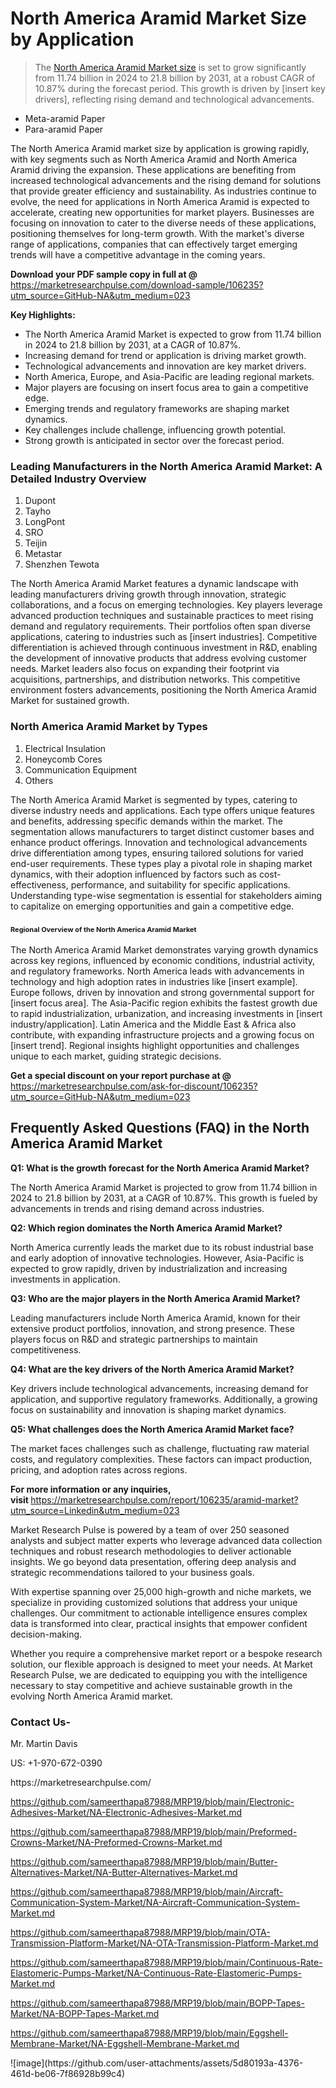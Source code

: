<h1>North America Aramid Market&nbsp;Size by Application</h1><blockquote><p>The <a href="https://marketresearchpulse.com/download-sample/106235?utm_source=GitHub-NA&amp;utm_medium=023">North America Aramid Market size</a> is set to grow significantly from 11.74 billion in 2024 to 21.8 billion by 2031, at a robust CAGR of 10.87% during the forecast period. This growth is driven by [insert key drivers], reflecting rising demand and technological advancements.</p></blockquote><ul><li>Meta-aramid Paper<li> Para-aramid Paper</li></ul><p>The North America Aramid market size by application is growing rapidly, with key segments such as North America Aramid and North America Aramid driving the expansion. These applications are benefiting from increased technological advancements and the rising demand for solutions that provide greater efficiency and sustainability. As industries continue to evolve, the need for applications in North America Aramid is expected to accelerate, creating new opportunities for market players. Businesses are focusing on innovation to cater to the diverse needs of these applications, positioning themselves for long-term growth. With the market's diverse range of applications, companies that can effectively target emerging trends will have a competitive advantage in the coming years.</p><p><strong>Download your PDF sample copy in full at @ </strong><a href="https://marketresearchpulse.com/download-sample/106235?utm_source=GitHub-NA&amp;utm_medium=023">https://marketresearchpulse.com/download-sample/106235?utm_source=GitHub-NA&amp;utm_medium=023</a></p><p><strong>Key Highlights: </strong></p><ul><li>The North America Aramid Market is expected to grow from 11.74 billion in 2024 to 21.8 billion by 2031, at a CAGR of 10.87%.</li><li>Increasing demand for trend or application is driving market growth.</li><li>Technological advancements and innovation are key market drivers.</li><li>North America, Europe, and Asia-Pacific are leading regional markets.</li><li>Major players are focusing on insert focus area to gain a competitive edge.</li><li>Emerging trends and regulatory frameworks are shaping market dynamics.</li><li>Key challenges include challenge, influencing growth potential.</li><li>Strong growth is anticipated in sector over the forecast period.</li></ul><h3>Leading Manufacturers in the North America Aramid Market: A Detailed Industry Overview</h3><ol><li>Dupont</li><li>Tayho</li><li>LongPont</li><li>SRO</li><li>Teijin</li><li>Metastar</li><li>Shenzhen Tewota</li></ol><div class="flex max-w-full flex-col flex-grow"><div class="min-h-8 text-message flex w-full flex-col items-end gap-2 whitespace-normal break-words [.text-message+&amp;]:mt-5" dir="auto" data-message-author-role="assistant" data-message-id="fd8432e4-4910-450d-b182-61b7bfb0a01f" data-message-model-slug="gpt-4o"><div class="flex w-full flex-col gap-1 empty:hidden first:pt-[3px]"><div class="markdown prose w-full break-words dark:prose-invert light"><p>The North America Aramid Market features a dynamic landscape with leading manufacturers driving growth through innovation, strategic collaborations, and a focus on emerging technologies. Key players leverage advanced production techniques and sustainable practices to meet rising demand and regulatory requirements. Their portfolios often span diverse applications, catering to industries such as [insert industries]. Competitive differentiation is achieved through continuous investment in R&amp;D, enabling the development of innovative products that address evolving customer needs. Market leaders also focus on expanding their footprint via acquisitions, partnerships, and distribution networks. This competitive environment fosters advancements, positioning the North America Aramid Market for sustained growth.</p></div></div></div></div><h3>North America Aramid Market by Types</h3><ol><li>Electrical Insulation<li> Honeycomb Cores<li> Communication Equipment<li> Others</li></ol><div class="flex max-w-full flex-col flex-grow"><div class="min-h-8 text-message flex w-full flex-col items-end gap-2 whitespace-normal break-words [.text-message+&amp;]:mt-5" dir="auto" data-message-author-role="assistant" data-message-id="084470be-0bb7-4664-bddf-5156b4f41249" data-message-model-slug="gpt-4o-mini"><div class="flex w-full flex-col gap-1 empty:hidden first:pt-[3px]"><div class="markdown prose w-full break-words dark:prose-invert light"><p>The North America Aramid Market is segmented by types, catering to diverse industry needs and applications. Each type offers unique features and benefits, addressing specific demands within the market. The segmentation allows manufacturers to target distinct customer bases and enhance product offerings. Innovation and technological advancements drive differentiation among types, ensuring tailored solutions for varied end-user requirements. These types play a pivotal role in shaping market dynamics, with their adoption influenced by factors such as cost-effectiveness, performance, and suitability for specific applications. Understanding type-wise segmentation is essential for stakeholders aiming to capitalize on emerging opportunities and gain a competitive edge.</p></div></div></div></div><h3><span style="font-size: 11px;">Regional Overview of the North America Aramid Market</span></h3><div class="flex max-w-full flex-col flex-grow"><div class="min-h-8 text-message flex w-full flex-col items-end gap-2 whitespace-normal break-words [.text-message+&amp;]:mt-5" dir="auto" data-message-author-role="assistant" data-message-id="e9038762-ce64-4e30-91c9-9bd413514231" data-message-model-slug="gpt-4o-mini"><div class="flex w-full flex-col gap-1 empty:hidden first:pt-[3px]"><div class="markdown prose w-full break-words dark:prose-invert light"><p>The North America Aramid Market demonstrates varying growth dynamics across key regions, influenced by economic conditions, industrial activity, and regulatory frameworks. North America leads with advancements in technology and high adoption rates in industries like [insert example]. Europe follows, driven by innovation and strong governmental support for [insert focus area]. The Asia-Pacific region exhibits the fastest growth due to rapid industrialization, urbanization, and increasing investments in [insert industry/application]. Latin America and the Middle East &amp; Africa also contribute, with expanding infrastructure projects and a growing focus on [insert trend]. Regional insights highlight opportunities and challenges unique to each market, guiding strategic decisions.</p></div></div></div></div><p><strong>Get a special discount on your report purchase at @ </strong><a href="https://marketresearchpulse.com/ask-for-discount/106235?utm_source=GitHub-NA&amp;utm_medium=023">https://marketresearchpulse.com/ask-for-discount/106235?utm_source=GitHub-NA&amp;utm_medium=023</a></p><h2>Frequently Asked Questions (FAQ) in the North America Aramid Market</h2><p><strong>Q1: What is the growth forecast for the North America Aramid Market?</strong></p><p>The North America Aramid Market is projected to grow from 11.74 billion in 2024 to 21.8 billion by 2031, at a CAGR of 10.87%. This growth is fueled by advancements in trends and rising demand across industries.</p><p><strong>Q2: Which region dominates the North America Aramid Market?</strong></p><p>North America currently leads the market due to its robust industrial base and early adoption of innovative technologies. However, Asia-Pacific is expected to grow rapidly, driven by industrialization and increasing investments in application.</p><p><strong>Q3: Who are the major players in the North America Aramid Market?</strong></p><p>Leading manufacturers include North America Aramid, known for their extensive product portfolios, innovation, and strong presence. These players focus on R&amp;D and strategic partnerships to maintain competitiveness.</p><p><strong>Q4: What are the key drivers of the North America Aramid Market?</strong></p><p>Key drivers include technological advancements, increasing demand for application, and supportive regulatory frameworks. Additionally, a growing focus on sustainability and innovation is shaping market dynamics.</p><p><strong>Q5: What challenges does the North America Aramid Market face?</strong></p><p>The market faces challenges such as challenge, fluctuating raw material costs, and regulatory complexities. These factors can impact production, pricing, and adoption rates across regions.</p><p><strong>For more information or any inquiries, visit&nbsp;</strong><a href="https://marketresearchpulse.com/report/106235/aramid-market?utm_source=Linkedin&utm_medium=023">https://marketresearchpulse.com/report/106235/aramid-market?utm_source=Linkedin&utm_medium=023</a></p><p>Market Research Pulse is powered by a team of over 250 seasoned analysts and subject matter experts who leverage advanced data collection techniques and robust research methodologies to deliver actionable insights. We go beyond data presentation, offering deep analysis and strategic recommendations tailored to your business goals.</p><p>With expertise spanning over 25,000 high-growth and niche markets, we specialize in providing customized solutions that address your unique challenges. Our commitment to actionable intelligence ensures complex data is transformed into clear, practical insights that empower confident decision-making.</p><p>Whether you require a comprehensive market report or a bespoke research solution, our flexible approach is designed to meet your needs. At Market Research Pulse, we are dedicated to equipping you with the intelligence necessary to stay competitive and achieve sustainable growth in the evolving North America Aramid market.</p><h3><strong>Contact Us-</strong></h3><p>Mr. Martin Davis</p><p>US: +1-970-672-0390</p><p>https://marketresearchpulse.com/</p><p><a href="https://github.com/sameerthapa87988/MRP19/blob/main/Electronic-Adhesives-Market/NA-Electronic-Adhesives-Market.md">https://github.com/sameerthapa87988/MRP19/blob/main/Electronic-Adhesives-Market/NA-Electronic-Adhesives-Market.md</a></p><p><a href="https://github.com/sameerthapa87988/MRP19/blob/main/Preformed-Crowns-Market/NA-Preformed-Crowns-Market.md">https://github.com/sameerthapa87988/MRP19/blob/main/Preformed-Crowns-Market/NA-Preformed-Crowns-Market.md</a></p><p><a href="https://github.com/sameerthapa87988/MRP19/blob/main/Butter-Alternatives-Market/NA-Butter-Alternatives-Market.md">https://github.com/sameerthapa87988/MRP19/blob/main/Butter-Alternatives-Market/NA-Butter-Alternatives-Market.md</a></p><p><a href="https://github.com/sameerthapa87988/MRP19/blob/main/Aircraft-Communication-System-Market/NA-Aircraft-Communication-System-Market.md">https://github.com/sameerthapa87988/MRP19/blob/main/Aircraft-Communication-System-Market/NA-Aircraft-Communication-System-Market.md</a></p><p><a href="https://github.com/sameerthapa87988/MRP19/blob/main/OTA-Transmission-Platform-Market/NA-OTA-Transmission-Platform-Market.md">https://github.com/sameerthapa87988/MRP19/blob/main/OTA-Transmission-Platform-Market/NA-OTA-Transmission-Platform-Market.md</a></p><p><a href="https://github.com/sameerthapa87988/MRP19/blob/main/Continuous-Rate-Elastomeric-Pumps-Market/NA-Continuous-Rate-Elastomeric-Pumps-Market.md">https://github.com/sameerthapa87988/MRP19/blob/main/Continuous-Rate-Elastomeric-Pumps-Market/NA-Continuous-Rate-Elastomeric-Pumps-Market.md</a></p><p><a href="https://github.com/sameerthapa87988/MRP19/blob/main/BOPP-Tapes-Market/NA-BOPP-Tapes-Market.md">https://github.com/sameerthapa87988/MRP19/blob/main/BOPP-Tapes-Market/NA-BOPP-Tapes-Market.md</a></p><p><a href="https://github.com/sameerthapa87988/MRP19/blob/main/Eggshell-Membrane-Market/NA-Eggshell-Membrane-Market.md">https://github.com/sameerthapa87988/MRP19/blob/main/Eggshell-Membrane-Market/NA-Eggshell-Membrane-Market.md</a></p>
![image](https://github.com/user-attachments/assets/5d80193a-4376-461d-be06-7f86928b99c4)
